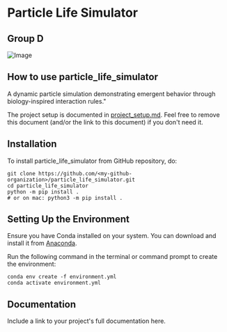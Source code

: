 # Particle Life Simulator
## Group D

![Image](https://github.com/user-attachments/assets/bd502132-4499-44f7-88a7-f0d26747268a)


## How to use particle_life_simulator

A dynamic particle simulation demonstrating emergent behavior through biology-inspired interaction rules.\"

The project setup is documented in [project_setup.md](project_setup.md). Feel free to remove this document (and/or the link to this document) if you don't need it.

## Installation

To install particle_life_simulator from GitHub repository, do:

```console
git clone https://github.com/<my-github-organization>/particle_life_simulator.git
cd particle_life_simulator
python -m pip install .
# or on mac: python3 -m pip install .
```

## Setting Up the Environment

Ensure you have Conda installed on your system. You can download and install it from [Anaconda](https://www.anaconda.com/).

Run the following command in the terminal or command prompt to create the environment:
```console
conda env create -f environment.yml
conda activate environment.yml
```

## Documentation

Include a link to your project's full documentation here.


